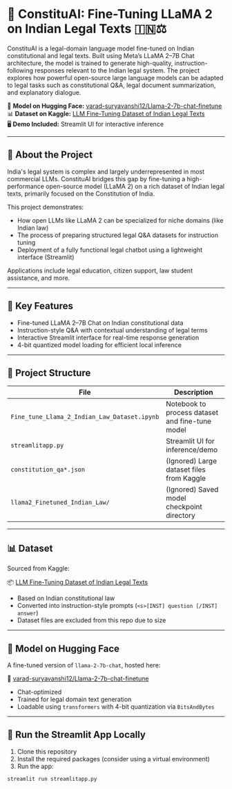 # 🧠 ConstituAI: Fine-Tuning LLaMA 2 on Indian Legal Texts 🇮🇳⚖️

ConstituAI is a legal-domain language model fine-tuned on Indian constitutional and legal texts. Built using Meta’s LLaMA 2–7B Chat architecture, the model is trained to generate high-quality, instruction-following responses relevant to the Indian legal system. The project explores how powerful open-source large language models can be adapted to legal tasks such as constitutional Q&A, legal document summarization, and explanatory dialogue.

🔗 **Model on Hugging Face:** [varad-suryavanshi12/Llama-2-7b-chat-finetune](https://huggingface.co/varad-suryavanshi12/Llama-2-7b-chat-finetune)  
📊 **Dataset on Kaggle:** [LLM Fine-Tuning Dataset of Indian Legal Texts](https://www.kaggle.com/datasets/akshatgupta7/llm-fine-tuning-dataset-of-indian-legal-texts)  
🖥️ **Demo Included:** Streamlit UI for interactive inference

---

## 📌 About the Project

India's legal system is complex and largely underrepresented in most commercial LLMs. ConstituAI bridges this gap by fine-tuning a high-performance open-source model (LLaMA 2) on a rich dataset of Indian legal texts, primarily focused on the Constitution of India.

This project demonstrates:
- How open LLMs like LLaMA 2 can be specialized for niche domains (like Indian law)
- The process of preparing structured legal Q&A datasets for instruction tuning
- Deployment of a fully functional legal chatbot using a lightweight interface (Streamlit)

Applications include legal education, citizen support, law student assistance, and more.

---

## 🧠 Key Features

- Fine-tuned LLaMA 2–7B Chat on Indian constitutional data
- Instruction-style Q&A with contextual understanding of legal terms
- Interactive Streamlit interface for real-time response generation
- 4-bit quantized model loading for efficient local inference

---

## 📁 Project Structure

| File                                  | Description                                 |
|---------------------------------------|---------------------------------------------|
| `Fine_tune_Llama_2_Indian_Law_Dataset.ipynb` | Notebook to process dataset and fine-tune model |
| `streamlitapp.py`                     | Streamlit UI for inference/demo             |
| `constitution_qa*.json`               | (Ignored) Large dataset files from Kaggle   |
| `llama2_Finetuned_Indian_Law/`        | (Ignored) Saved model checkpoint directory  |

---

## 📊 Dataset

Sourced from Kaggle:

📦 [LLM Fine-Tuning Dataset of Indian Legal Texts](https://www.kaggle.com/datasets/akshatgupta7/llm-fine-tuning-dataset-of-indian-legal-texts)

- Based on Indian constitutional law
- Converted into instruction-style prompts (`<s>[INST] question [/INST] answer`)
- Dataset files are excluded from this repo due to size

---

## 🤗 Model on Hugging Face

A fine-tuned version of `llama-2-7b-chat`, hosted here:

🔗 [varad-suryavanshi12/Llama-2-7b-chat-finetune](https://huggingface.co/varad-suryavanshi12/Llama-2-7b-chat-finetune)

- Chat-optimized
- Trained for legal domain text generation
- Loadable using `transformers` with 4-bit quantization via `BitsAndBytes`

---

## 🚀 Run the Streamlit App Locally

1. Clone this repository
2. Install the required packages (consider using a virtual environment)
3. Run the app:

```bash
streamlit run streamlitapp.py
